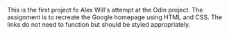 This is the first project fo Alex Will's attempt at the Odin project. The assignment is to recreate the Google homepage using HTML and CSS. The links do not need to function but should be styled appropriately.
